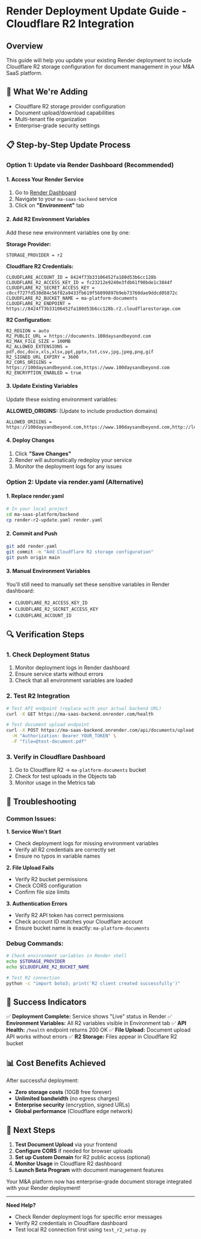 # Render Deployment Update Guide - Cloudflare R2 Integration

## Overview

This guide will help you update your existing Render deployment to include Cloudflare R2 storage configuration for document management in your M&A SaaS platform.

## 🎯 What We're Adding

- Cloudflare R2 storage provider configuration
- Document upload/download capabilities
- Multi-tenant file organization
- Enterprise-grade security settings

## 📋 Step-by-Step Update Process

### Option 1: Update via Render Dashboard (Recommended)

#### 1. Access Your Render Service

1. Go to [Render Dashboard](https://dashboard.render.com)
2. Navigate to your `ma-saas-backend` service
3. Click on **"Environment"** tab

#### 2. Add R2 Environment Variables

Add these new environment variables one by one:

**Storage Provider:**

```
STORAGE_PROVIDER = r2
```

**Cloudflare R2 Credentials:**

```
CLOUDFLARE_ACCOUNT_ID = 8424f73b33106452fa180d53b6cc128b
CLOUDFLARE_R2_ACCESS_KEY_ID = fc23212e9240e3fdb61f90bde1c3844f
CLOUDFLARE_R2_SECRET_ACCESS_KEY = c0ccf727fd530d84c56f82a9433fb619f56099897b9eb73760dae9ddcd05872c
CLOUDFLARE_R2_BUCKET_NAME = ma-platform-documents
CLOUDFLARE_R2_ENDPOINT = https://8424f73b33106452fa180d53b6cc128b.r2.cloudflarestorage.com
```

**R2 Configuration:**

```
R2_REGION = auto
R2_PUBLIC_URL = https://documents.100daysandbeyond.com
R2_MAX_FILE_SIZE = 100MB
R2_ALLOWED_EXTENSIONS = pdf,doc,docx,xls,xlsx,ppt,pptx,txt,csv,jpg,jpeg,png,gif
R2_SIGNED_URL_EXPIRY = 3600
R2_CORS_ORIGINS = https://100daysandbeyond.com,https://www.100daysandbeyond.com
R2_ENCRYPTION_ENABLED = true
```

#### 3. Update Existing Variables

Update these existing environment variables:

**ALLOWED_ORIGINS:** (Update to include production domains)

```
ALLOWED_ORIGINS = https://100daysandbeyond.com,https://www.100daysandbeyond.com,http://localhost:3000,http://localhost:5173
```

#### 4. Deploy Changes

1. Click **"Save Changes"**
2. Render will automatically redeploy your service
3. Monitor the deployment logs for any issues

### Option 2: Update via render.yaml (Alternative)

#### 1. Replace render.yaml

```bash
# In your local project
cd ma-saas-platform/backend
cp render-r2-update.yaml render.yaml
```

#### 2. Commit and Push

```bash
git add render.yaml
git commit -m "Add Cloudflare R2 storage configuration"
git push origin main
```

#### 3. Manual Environment Variables

You'll still need to manually set these sensitive variables in Render dashboard:

- `CLOUDFLARE_R2_ACCESS_KEY_ID`
- `CLOUDFLARE_R2_SECRET_ACCESS_KEY`
- `CLOUDFLARE_ACCOUNT_ID`

## 🔍 Verification Steps

### 1. Check Deployment Status

1. Monitor deployment logs in Render dashboard
2. Ensure service starts without errors
3. Check that all environment variables are loaded

### 2. Test R2 Integration

```bash
# Test API endpoint (replace with your actual backend URL)
curl -X GET https://ma-saas-backend.onrender.com/health

# Test document upload endpoint
curl -X POST https://ma-saas-backend.onrender.com/api/documents/upload \
  -H "Authorization: Bearer YOUR_TOKEN" \
  -F "file=@test-document.pdf"
```

### 3. Verify in Cloudflare Dashboard

1. Go to Cloudflare R2 → `ma-platform-documents` bucket
2. Check for test uploads in the Objects tab
3. Monitor usage in the Metrics tab

## 🚨 Troubleshooting

### Common Issues:

**1. Service Won't Start**

- Check deployment logs for missing environment variables
- Verify all R2 credentials are correctly set
- Ensure no typos in variable names

**2. File Upload Fails**

- Verify R2 bucket permissions
- Check CORS configuration
- Confirm file size limits

**3. Authentication Errors**

- Verify R2 API token has correct permissions
- Check account ID matches your Cloudflare account
- Ensure bucket name is exactly: `ma-platform-documents`

### Debug Commands:

```bash
# Check environment variables in Render shell
echo $STORAGE_PROVIDER
echo $CLOUDFLARE_R2_BUCKET_NAME

# Test R2 connection
python -c "import boto3; print('R2 client created successfully')"
```

## 🎉 Success Indicators

✅ **Deployment Complete:** Service shows "Live" status in Render
✅ **Environment Variables:** All R2 variables visible in Environment tab
✅ **API Health:** `/health` endpoint returns 200 OK
✅ **File Upload:** Document upload API works without errors
✅ **R2 Storage:** Files appear in Cloudflare R2 bucket

## 📊 Cost Benefits Achieved

After successful deployment:

- **Zero storage costs** (10GB free forever)
- **Unlimited bandwidth** (no egress charges)
- **Enterprise security** (encryption, signed URLs)
- **Global performance** (Cloudflare edge network)

## 🚀 Next Steps

1. **Test Document Upload** via your frontend
2. **Configure CORS** if needed for browser uploads
3. **Set up Custom Domain** for R2 public access (optional)
4. **Monitor Usage** in Cloudflare R2 dashboard
5. **Launch Beta Program** with document management features

Your M&A platform now has enterprise-grade document storage integrated with your Render deployment!

---

**Need Help?**

- Check Render deployment logs for specific error messages
- Verify R2 credentials in Cloudflare dashboard
- Test local R2 connection first using `test_r2_setup.py`
